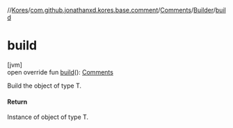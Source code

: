 //[Kores](../../../../index.md)/[com.github.jonathanxd.kores.base.comment](../../index.md)/[Comments](../index.md)/[Builder](index.md)/[build](build.md)

# build

[jvm]\
open override fun [build](build.md)(): [Comments](../index.md)

Build the object of type T.

#### Return

Instance of object of type T.

